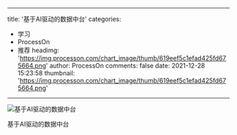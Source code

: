 
---
title: '基于AI驱动的数据中台'
categories: 
 - 学习
 - ProcessOn
 - 推荐
headimg: 'https://img.processon.com/chart_image/thumb/619eef5c1efad425fd675664.png'
author: ProcessOn
comments: false
date: 2021-12-28 15:23:58
thumbnail: 'https://img.processon.com/chart_image/thumb/619eef5c1efad425fd675664.png'
---

<div>   
<img class="thumb" alt="基于AI驱动的数据中台" src="https://img.processon.com/chart_image/thumb/619eef5c1efad425fd675664.png" referrerpolicy="no-referrer">
<p>基于AI驱动的数据中台</p>  
</div>
            